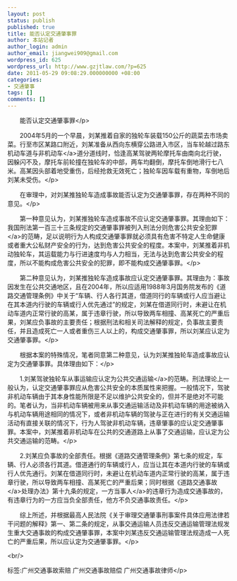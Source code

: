 ```yaml
---
layout: post
status: publish
published: true
title: 能否认定交通肇事罪
author: 本站记者
author_login: admin
author_email: jiangwei909@gmail.com
wordpress_id: 625
wordpress_url: http://www.gzjtlaw.com/?p=625
date: 2011-05-29 09:08:29.000000000 +08:00
categories:
- 交通肇事
tags: []
comments: []
---
```

<p><p>　　能否认定交通肇事罪<&#47;p><p>　　2004年5月的一个早晨，刘某推着自家的独轮车装载150公斤的蔬菜去市场卖菜。行至市区某路口附近，刘某准备从西向东横穿公路进入市区，当车轮越过路东机动车道与<a>非机动车<&#47;a>道分道线时，恰逢高某驾驶两轮摩托车由南向北行驶，因躲闪不及，摩托车前轮撞在独轮车的中部，两车均翻倒，摩托车倒地滑行七八米。高某因头部着地受重伤，后经抢救无效死亡；独轮车因车载有重物，车倒地后刘某未受伤。<&#47;p><p>　　在审理中，对刘某推独轮车造成事故能否认定为交通肇事罪，存在两种不同的意见。<&#47;p><p>　　第一种意见认为，刘某推独轮车造成事故不应认定交通肇事罪。其理由如下：我国刑法第一百三十三条规定的交通肇事罪被列入刑法分则危害公共安全<a>犯罪<&#47;a>的范畴，足以说明行为人构成交通肇事罪就必须具有危害不特定人生命健康或者重大公私财产安全的行为，达到危害公共安全的程度。本案中，刘某推着非机动独轮车，其运载能力与行进速度均与人力相当，无法与达到危害公共安全的程度，所以不能构成危害公共安全的犯罪，即不能构成交通肇事罪。<&#47;p><p>　　第二种意见认为，刘某推独轮车造成事故应认定交通肇事罪。其理由为：事故因发生在公共交通地区，且在2004年，所以应适用1988年3月国务院发布的《道路交通管理条例》中关于&ldquo;车辆、行人各行其道，借道同行的车辆或行人应当避让在其本道内行驶的车辆或行人优先通过&rdquo;的规定，刘某在借道同行时，未避让在机动车道内正常行驶的高某，属于违章行驶，所以导致两车相撞、高某死亡的严重后果，刘某应负事故的主要责任；根据刑法和相关司法解释的规定，负事故主要责任，并且造成死亡一人或者重伤三人以上的，构成交通肇事罪，所以刘某应认定为交通肇事罪。<&#47;p><p>　　根据本案的特殊情况，笔者同意第二种意见，认为刘某推独轮车造成事故应认定为交通肇事罪。具体理由如下：<&#47;p><p>　　1.刘某驾驶独轮车从事运输应认定为公共<a>交通运输<&#47;a>的范畴。刑法理论上一般认为，认定交通肇事罪应从危害公共安全的本质属性来把握。一般情况下，驾驶非机动车辆由于其本身性能所限是不足以维护公共安全的，但并不是绝对不可能的。笔者认为，当非机动车辆被用来从事交通运输活动及非机动车辆的用途被纳入与机动车辆用途相同的情况下，或者非机动车辆的驾驶与正在进行的有关交通运输活动有直接关联的情况下，行为人驾驶非机动车辆，违章肇事的应认定交通肇事罪。本案中，刘某推着非机动车在公共的交通道路上从事了交通运输，应认定为公共交通运输的范畴。<&#47;p><p>　　2.刘某应负事故的全部责任。根据《道路交通管理条例》第七条的规定，车辆、行人必须各行其道。借道通行的车辆或行人，应当让其在本道内行驶的车辆或行人优先通行。刘某在借道同行时，未避让在机动车道内正常行驶的高某，属于违章行驶，所以导致两车相撞、高某死亡的严重后果；同时根据《道路<a>交通事故<&#47;a>处理办法》第十九条的规定，一方<a>当事人<&#47;a>的违章行为造成交通事故的，有违章行为的一方应当负全部责任，他方不负交通事故责任。<&#47;p><p>　　综上所述，并根据最高人民法院《关于审理交通肇事刑事案件具体应用法律若干问题的解释》第一、第二条的规定，从事交通运输人员违反交通运输管理法规发生重大交通事故的构成交通肇事罪，本案中刘某违反交通运输管理法规造成一人死亡的严重后果，所以应认定为交通肇事罪。<&#47;p><br&#47;><p>标签:广州交通事故索赔 广州交通事故赔偿 广州交通事故律师<&#47;p>
